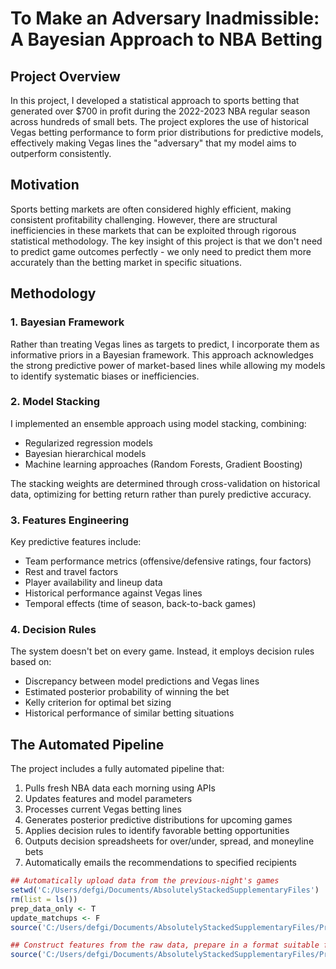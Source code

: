 # To Make an Adversary Inadmissible: A Bayesian Approach to NBA Betting

## Project Overview

In this project, I developed a statistical approach to sports betting that generated over $700 in profit during the 2022-2023 NBA regular season across hundreds of small bets. The project explores the use of historical Vegas betting performance to form prior distributions for predictive models, effectively making Vegas lines the "adversary" that my model aims to outperform consistently.

## Motivation

Sports betting markets are often considered highly efficient, making consistent profitability challenging. However, there are structural inefficiencies in these markets that can be exploited through rigorous statistical methodology. The key insight of this project is that we don't need to predict game outcomes perfectly - we only need to predict them more accurately than the betting market in specific situations.

## Methodology

### 1. Bayesian Framework

Rather than treating Vegas lines as targets to predict, I incorporate them as informative priors in a Bayesian framework. This approach acknowledges the strong predictive power of market-based lines while allowing my models to identify systematic biases or inefficiencies.

### 2. Model Stacking

I implemented an ensemble approach using model stacking, combining:
- Regularized regression models
- Bayesian hierarchical models
- Machine learning approaches (Random Forests, Gradient Boosting)

The stacking weights are determined through cross-validation on historical data, optimizing for betting return rather than purely predictive accuracy.

### 3. Features Engineering

Key predictive features include:
- Team performance metrics (offensive/defensive ratings, four factors)
- Rest and travel factors
- Player availability and lineup data
- Historical performance against Vegas lines
- Temporal effects (time of season, back-to-back games)

### 4. Decision Rules

The system doesn't bet on every game. Instead, it employs decision rules based on:
- Discrepancy between model predictions and Vegas lines
- Estimated posterior probability of winning the bet
- Kelly criterion for optimal bet sizing
- Historical performance of similar betting situations

## The Automated Pipeline

The project includes a fully automated pipeline that:

1. Pulls fresh NBA data each morning using APIs
2. Updates features and model parameters
3. Processes current Vegas betting lines
4. Generates posterior predictive distributions for upcoming games
5. Applies decision rules to identify favorable betting opportunities
6. Outputs decision spreadsheets for over/under, spread, and moneyline bets
7. Automatically emails the recommendations to specified recipients

```r
## Automatically upload data from the previous-night's games
setwd('C:/Users/defgi/Documents/AbsolutelyStackedSupplementaryFiles')
rm(list = ls())
prep_data_only <- T
update_matchups <- F
source('C:/Users/defgi/Documents/AbsolutelyStackedSupplementaryFiles/PredictAndLoadNBA_2024.R')

## Construct features from the raw data, prepare in a format suitable for model fitting
source('C:/Users/defgi/Documents/AbsolutelyStackedSupplementaryFiles/PrepDataForN